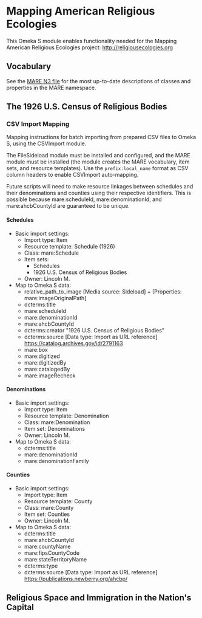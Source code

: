 # Mapping American Religious Ecologies

This Omeka S module enables functionality needed for the Mapping American
Religious Ecologies project: http://religiousecologies.org

## Vocabulary

See the [MARE N3 file](https://github.com/chnm/Mare-module/blob/master/vocabs/mare.n3)
for the most up-to-date descriptions of classes and properties in the MARE
namespace.

## The 1926 U.S. Census of Religious Bodies

### CSV Import Mapping

Mapping instructions for batch importing from prepared CSV files to Omeka S,
using the CSVImport module.

The FileSideload module must be installed and configured, and the MARE module
must be installed (the module creates the MARE vocabulary, item sets, and
resource templates). Use the `prefix:local_name` format as CSV column headers to
enable CSVImport auto-mapping.

Future scripts will need to make resource linkages between schedules and their
denominations and counties using their respective identifiers. This is possible
because mare:scheduleId, mare:denominationId, and mare:ahcbCountyId are
guaranteed to be unique.

#### Schedules
- Basic import settings:
  - Import type: Item
  - Resource template: Schedule (1926)
  - Class: mare:Schedule
  - Item sets:
    - Schedules
    - 1926 U.S. Census of Religious Bodies
  - Owner: Lincoln M.
- Map to Omeka S data:
  - relative_path_to_image [Media source: Sideload] + [Properties: mare:imageOriginalPath]
  - dcterms:title
  - mare:scheduleId
  - mare:denominationId
  - mare:ahcbCountyId
  - dcterms:creator "1926 U.S. Census of Religious Bodies"
  - dcterms:source [Data type: Import as URL reference] https://catalog.archives.gov/id/2791163
  - mare:box
  - mare:digitized
  - mare:digitizedBy
  - mare:catalogedBy
  - mare:imageRecheck

#### Denominations
- Basic import settings:
  - Import type: Item
  - Resource template: Denomination
  - Class: mare:Denomination
  - Item set: Denominations
  - Owner: Lincoln M.
- Map to Omeka S data:
  - dcterms:title
  - mare:denominationId
  - mare:denominationFamily

#### Counties
- Basic import settings:
  - Import type: Item
  - Resource template: County
  - Class: mare:County
  - Item set: Counties
  - Owner: Lincoln M.
- Map to Omeka S data:
  - dcterms:title
  - mare:ahcbCountyId
  - mare:countyName
  - mare:fipsCountyCode
  - mare:stateTerritoryName
  - dcterms:type
  - dcterms:source [Data type: Import as URL reference] https://publications.newberry.org/ahcbp/

## Religious Space and Immigration in the Nation's Capital
